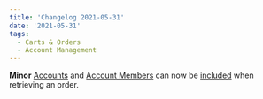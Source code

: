 ```yaml
---
title: 'Changelog 2021-05-31'
date: '2021-05-31'
tags:
  - Carts & Orders
  - Account Management
---
```

**Minor** [Accounts](/docs/commerce-cloud/accounts/using-account-management-api/account-management-api-overview) and [Account Members](/docs/commerce-cloud/accounts/using-account-members-api/overview) can now be [included](/docs/commerce-cloud/api-overview/includes) when retrieving an order.
